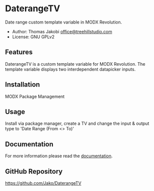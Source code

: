 # DaterangeTV

Date range custom template variable in MODX Revolution.

- Author: Thomas Jakobi <office@treehillstudio.com>
- License: GNU GPLv2

## Features

DaterangeTV is a custom template variable for MODX Revolution. The template
variable displays two interdependent datapicker inputs.

## Installation

MODX Package Management

## Usage

Install via package manager, create a TV and change the input & output type to
'Date Range (From <> To)'

## Documentation

For more information please read the [documentation](https://jako.github.io/DaterangeTV/).

## GitHub Repository

https://github.com/Jako/DaterangeTV
